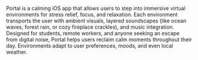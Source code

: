 ###
Portal is a calming iOS app that allows users to step into immersive virtual environments for stress relief, focus, and relaxation. Each environment transports the user with ambient visuals, layered soundscapes (like ocean waves, forest rain, or cozy fireplace crackles), and music integration. Designed for students, remote workers, and anyone seeking an escape from digital noise, Portal helps users reclaim calm moments throughout their day. Environments adapt to user preferences, moods, and even local weather.
